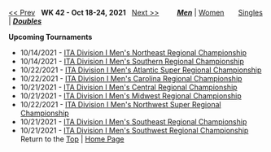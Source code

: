 <a name="top"></a>[<< Prev](men_doubles_2141.md) &nbsp; **WK 42 - Oct 18-24, 2021** &nbsp; [Next >>](men_doubles_2143.md) &nbsp;&nbsp;&nbsp;&nbsp;&nbsp;&nbsp;&nbsp; [***Men***](./men_doubles_2142.md) &#124; [Women](./women_doubles_2142.md) &nbsp;&nbsp;&nbsp;&nbsp;&nbsp; [Singles](./men_singles_2142.md) &#124; [***Doubles***](./men_doubles_2142.md)

**Upcoming Tournaments**  
- 10/14/2021 - <a href="https://colleges.wearecollegetennis.com/competitions/UnivOfPennsylvaniaM/Tournaments/Overview/1D66CEC3-2F53-496E-BEA5-B3F3131C4BE4" target="_blank">ITA Division I Men's Northeast Regional Championship</a>
- 10/14/2021 - <a href="https://colleges.wearecollegetennis.com/competitions/AuburnUniversityM/Tournaments/Overview/990920A1-C2A2-4E8D-9948-6D38FB2F7DBE" target="_blank">ITA Division I Men's Southern Regional Championship</a>
- 10/22/2021 - <a href="https://colleges.wearecollegetennis.com/competitions/OldDominionUniversityM/Tournaments/Overview/E9C8EB3D-E4DF-474A-A6B4-6B1FEA7BE33A" target="_blank">ITA Division I Men's Atlantic Super Regional Championship</a>
- 10/22/2021 - <a href="https://colleges.wearecollegetennis.com/competitions/DukeUniversityM/Tournaments/Overview/3619E668-F531-4330-85DA-E1542DDFC2FD" target="_blank">ITA Division I Men's Carolina Regional Championship</a>
- 10/21/2021 - <a href="https://colleges.wearecollegetennis.com/competitions/UniversityOfNebraskaM/Tournaments/Overview/5C06D6C9-B27E-4C47-A3E5-6CFEE67B302C" target="_blank">ITA Division I Men's Central Regional Championship</a>
- 10/21/2021 - <a href="https://colleges.wearecollegetennis.com/competitions/MichiganStateUniversityM/Tournaments/Overview/EDF51444-0D05-4314-9A0B-AA5FCCB123E8" target="_blank">ITA Division I Men's Midwest Regional Championship</a>
- 10/22/2021 - <a href="https://colleges.wearecollegetennis.com/competitions/UniversityOfWashingtonM/Tournaments/Overview/FCD50A53-E765-4641-A4EF-4F8678B573CA" target="_blank">ITA Division I Men's Northwest Super Regional Championship</a>
- 10/21/2021 - <a href="https://colleges.wearecollegetennis.com/competitions/UniversityofFloridaM/Tournaments/Overview/9D4442EF-EDDA-4966-A2A7-B231F8F0E231" target="_blank">ITA Division I Men's Southeast Regional Championship</a>
- 10/21/2021 - <a href="https://colleges.wearecollegetennis.com/competitions/PepperdineUniversityM/Tournaments/Overview/53D82E6B-0143-4273-B87C-40C39ABF05F0" target="_blank">ITA Division I Men's Southwest Regional Championship</a>
Return to the [Top](./men_doubles_2142.md) &#124; [Home Page](../../index.md)